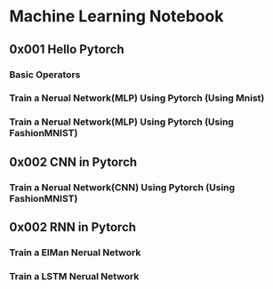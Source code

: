 # Machine Learning Notebook

## 0x001   Hello Pytorch

### Basic Operators

### Train a Nerual Network(MLP) Using Pytorch (Using Mnist)

### Train a Nerual Network(MLP) Using Pytorch (Using FashionMNIST)


## 0x002   CNN in Pytorch

### Train a Nerual Network(CNN) Using Pytorch (Using FashionMNIST)


## 0x002   RNN in Pytorch

### Train a ElMan Nerual Network

### Train a LSTM Nerual Network

